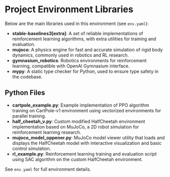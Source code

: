 # Project Environment Libraries

Below are the main libraries used in this environment (see `env.yaml`):

- **stable-baselines3[extra]**: A set of reliable implementations of reinforcement learning algorithms, with extra utilities for training and evaluation.
- **mujoco**: A physics engine for fast and accurate simulation of rigid body dynamics, commonly used in robotics and RL research.
- **gymnasium_robotics**: Robotics environments for reinforcement learning, compatible with OpenAI Gymnasium interface.
- **mypy**: A static type checker for Python, used to ensure type safety in the codebase.

## Python Files

- **cartpole_example.py**: Example implementation of PPO algorithm training on CartPole-v1 environment using vectorized environments for parallel training.
- **half_cheetah_v.py**: Custom modified HalfCheetah environment implementation based on MuJoCo, a 2D robot simulation for reinforcement learning research.
- **mujoco_model_oppener.py**: MuJoCo model viewer utility that loads and displays the HalfCheetah model with interactive visualization and basic control simulation.
- **rl_example.py**: Reinforcement learning training and evaluation script using SAC algorithm on the custom HalfCheetah environment.

See `env.yaml` for full environment details.

